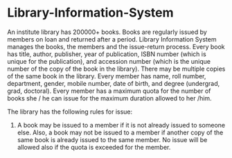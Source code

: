 # Library-Information-System
An institute library has 200000+ books. Books are regularly issued by members on loan and returned after a period. Library Information System manages the books, the members and the issue-return process. Every book has title, author, publisher, year of publication, ISBN number (which is unique for the publication), and accession number (which is the unique number of the copy of the book in the library). There may be multiple copies of the same book in the library. Every member has name, roll number, department, gender, mobile number, date of birth, and degree (undergrad, grad, doctoral). Every member has a maximum quota for the number of books she / he can issue for the maximum duration allowed to her /him. 

The library has the following rules for issue:  
1. A book may be issued to a member if it is not already issued to someone else. Also, a book may not be issued to a member if another copy of the same book is already issued to the same member. No issue will be allowed also if the quota is exceeded for the member.
